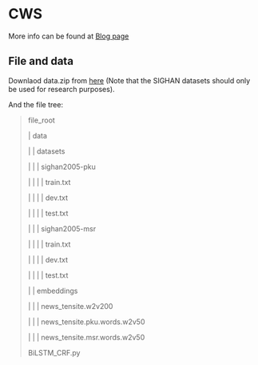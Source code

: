 # CWS

More info can be found at [Blog page](https://wu-jingcheng.github.io/articles/2020/07/12/1594534048569.html)

## File and data
Downlaod data.zip from [here](https://drive.google.com/file/d/0B-f0oKMQIe6sQVNxeE9JeUJfQ0k/view) (Note that the SIGHAN datasets should only be used for research purposes).

And the file tree:

> file_root
> 
> |	data
> 
> |	|	datasets
> 
> |	|	|	sighan2005-pku
> 
> |	|	|	|	train.txt
> 
> |	|	|	|	dev.txt
> 
> |	|	|	|	test.txt
> 
> |	|	|	sighan2005-msr
> 
> |	|	|	|	train.txt
> 
> 
> |	|	|	|	dev.txt
> 
> |	|	|	|	test.txt
> 
> |	|	embeddings
> 
> |	|	|	news_tensite.w2v200
> 
> |	|	|	news_tensite.pku.words.w2v50
> 
> |	|	|	news_tensite.msr.words.w2v50
> 
> BiLSTM_CRF.py

